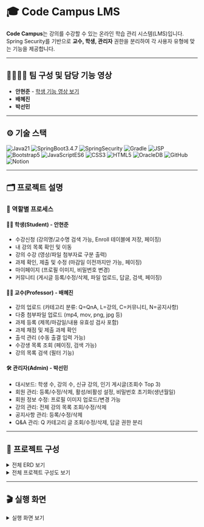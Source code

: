 # 🎓 Code Campus LMS

**Code Campus**는 강의를 수강할 수 있는 온라인 학습 관리 시스템(LMS)입니다.  
Spring Security를 기반으로 **교수, 학생, 관리자** 권한을 분리하여 각 사용자 유형에 맞는 기능을 제공합니다.  

---

## 👨‍👩‍👧‍👦 팀 구성 및 담당 기능 영상

- **안현준** - [학생 기능 영상 보기](https://youtu.be/lELCxNth6Yc)
- **배혜진**
- **박선민**
---

## ⚙️ 기술 스택

![Java21](https://img.shields.io/badge/Java21-5382a1?style=for-the-badge&logo=openjdk&logoColor=white) ![SpringBoot3.4.7](https://img.shields.io/badge/SpringBoot3.4.7-6DB33F?style=for-the-badge&logo=spring&logoColor=white) ![SpringSecurity](https://img.shields.io/badge/SpringSecurity-6DB33F?style=for-the-badge&logo=springsecurity&logoColor=white) ![Gradle](https://img.shields.io/badge/Gradle-02303A?style=for-the-badge&logo=gradle&logoColor=white) ![JSP](https://img.shields.io/badge/JSP-FF0033?style=for-the-badge&logo=java&logoColor=white) ![Bootstrap5](https://img.shields.io/badge/Bootstrap5-7952B3?style=for-the-badge&logo=bootstrap&logoColor=white) ![JavaScriptES6](https://img.shields.io/badge/JavaScriptES6-F7DF1E?style=for-the-badge&logo=javascript&logoColor=black) ![CSS3](https://img.shields.io/badge/CSS3-1572B6?style=for-the-badge&logo=css3&logoColor=white) ![HTML5](https://img.shields.io/badge/HTML5-E34F26?style=for-the-badge&logo=html5&logoColor=white) ![OracleDB](https://img.shields.io/badge/OracleDB-F80000?style=for-the-badge&logoColor=white) ![GitHub](https://img.shields.io/badge/GitHub-181717?style=for-the-badge&logo=github&logoColor=white) ![Notion](https://img.shields.io/badge/Notion-000000?style=for-the-badge&logo=notion&logoColor=white)


---

## 🗂️ 프로젝트 설명

### 📌 역할별 프로세스

#### 👨‍🎓 학생(Student) - 안현준
- 수강신청 (강의명/교수명 검색 가능, Enroll 테이블에 저장, 페이징)
- 내 강의 목록 확인 및 이동
- 강의 수강 (영상/파일 첨부자료 구분 출력)
- 과제 확인, 제출 및 수정 (마감일 이전까지만 가능, 페이징)
- 마이페이지 (프로필 이미지, 비밀번호 변경)
- 커뮤니티 (게시글 등록/수정/삭제, 파일 업로드, 답글, 검색, 페이징)

#### 👩‍🏫 교수(Professor) - 배혜진
- 강의 업로드 (카테고리 분류: Q=QnA, L=강의, C=커뮤니티, N=공지사항)
- 다중 첨부파일 업로드 (mp4, mov, png, jpg 등)
- 과제 등록 (제목/마감일/내용 유효성 검사 포함)
- 과제 채점 및 제출 과제 확인
- 출석 관리 (수동 출결 입력 가능)
- 수강생 목록 조회 (페이징, 검색 가능)
- 강의 목록 검색 (필터 기능)

#### 🛠 관리자(Admin) - 박선민
- 대시보드: 학생 수, 강의 수, 신규 강의, 인기 게시글(조회수 Top 3)
- 회원 관리: 등록/수정/삭제, 활성/비활성 설정, 비밀번호 초기화(생년월일)
- 회원 정보 수정: 프로필 이미지 업로드/변경 가능
- 강의 관리: 전체 강의 목록 조회/수정/삭제
- 공지사항 관리: 등록/수정/삭제
- Q&A 관리: Q 카테고리 글 조회/수정/삭제, 답글 권한 분리

---

## 📂 프로젝트 구성

<details>
<summary>전체 ERD 보기</summary>

![전체 ERD](./images/erd.png)

</details>
<details>
<summary>전체 프로젝트 구성도 보기</summary>

![프로젝트 구성도](./images/project_structure.png)

</details>

---

## 🎬 실행 화면

<details>
<summary>실행 화면 보기</summary>

### 로그인
![로그인](./images/login.gif)

### 수강 신청
![수강 신청](./images/lecture_registration.gif)

### 강의 목록
![강의 목록](./images/lecture.gif)

### 강의 첨부파일 구분
![강의 첨부파일 구분](./images/file_download.gif)

### 과제 목록
![과제 목록](./images/assignment_list.gif)

### 과제 작성
![과제 작성](./images/assignment_write.gif)

### 게시글 작성
![게시글 작성](./images/board_write.gif)

### 게시글 수정 및 멀티파일
![게시글 수정 및 멀티파일](./images/board_edit_multifile.gif)

### 프로필 이미지 변경
![프로필 이미지 변경](./images/profile_change.gif)

</details>

